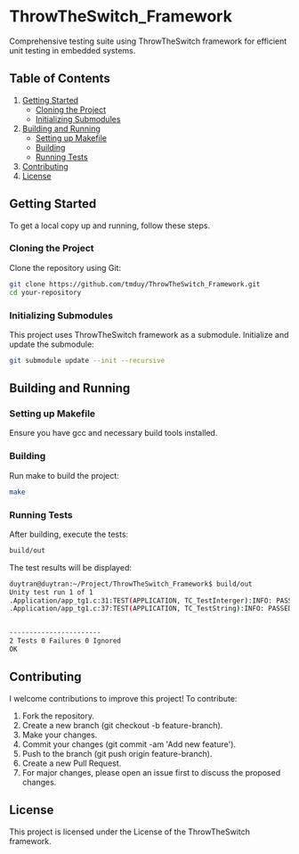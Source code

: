 # ThrowTheSwitch_Framework
Comprehensive testing suite using ThrowTheSwitch framework for efficient unit testing in embedded systems.

## Table of Contents

1. [Getting Started](#getting-started)
    - [Cloning the Project](#cloning-the-project)
    - [Initializing Submodules](#initializing-submodules)
2. [Building and Running](#building-and-running)
    - [Setting up Makefile](#setting-up-makefile)
    - [Building](#building)
    - [Running Tests](#running-tests)
3. [Contributing](#contributing)
4. [License](#license)

## Getting Started
To get a local copy up and running, follow these steps.

### Cloning the Project
Clone the repository using Git:

```bash
git clone https://github.com/tmduy/ThrowTheSwitch_Framework.git
cd your-repository
```

### Initializing Submodules
This project uses ThrowTheSwitch framework as a submodule. Initialize and update the submodule:

```bash
git submodule update --init --recursive
```

## Building and Running
### Setting up Makefile

Ensure you have gcc and necessary build tools installed.

### Building
Run make to build the project:
```bash
make
```

### Running Tests
After building, execute the tests:

```bash
build/out
```

The test results will be displayed:

```bash
duytran@duytran:~/Project/ThrowTheSwitch_Framework$ build/out 
Unity test run 1 of 1
.Application/app_tg1.c:31:TEST(APPLICATION, TC_TestInterger):INFO: PASSED
.Application/app_tg1.c:37:TEST(APPLICATION, TC_TestString):INFO: PASSED


-----------------------
2 Tests 0 Failures 0 Ignored 
OK
```

## Contributing
I welcome contributions to improve this project! To contribute:

1. Fork the repository.
2. Create a new branch (git checkout -b feature-branch).
3. Make your changes.
4. Commit your changes (git commit -am 'Add new feature').
5. Push to the branch (git push origin feature-branch).
6. Create a new Pull Request.
7. For major changes, please open an issue first to discuss the proposed changes.

## License
This project is licensed under the License of the ThrowTheSwitch framework.